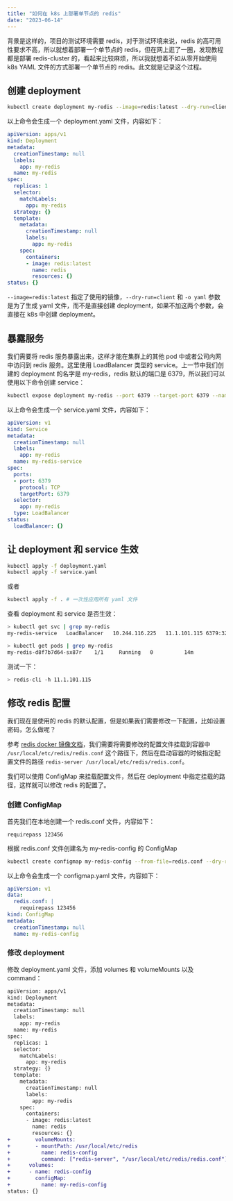 ```yaml
---
title: "如何在 k8s 上部署单节点的 redis"
date: "2023-06-14"
---
```


背景是这样的，项目的测试环境需要 redis，对于测试环境来说，redis 的高可用性要求不高，所以就想着部署一个单节点的 redis，但在网上逛了一圈，发现教程都是部署 redis-cluster 的，看起来比较麻烦，所以我就想着不如从零开始使用 k8s YAML 文件的方式部署一个单节点的 redis。此文就是记录这个过程。


## 创建 deployment
```bash
kubectl create deployment my-redis --image=redis:latest --dry-run=client -o yaml > deployment.yaml 
```
以上命令会生成一个 deployment.yaml 文件，内容如下：
```yaml
apiVersion: apps/v1
kind: Deployment
metadata:
  creationTimestamp: null
  labels:
    app: my-redis
  name: my-redis
spec:
  replicas: 1
  selector:
    matchLabels:
      app: my-redis
  strategy: {}
  template:
    metadata:
      creationTimestamp: null
      labels:
        app: my-redis
    spec:
      containers:
      - image: redis:latest
        name: redis
        resources: {}
status: {}
```
`--image=redis:latest` 指定了使用的镜像，`--dry-run=client` 和 `-o yaml` 参数是为了生成 yaml 文件，而不是直接创建 deployment，如果不加这两个参数，会直接在 k8s 中创建 deployment。

## 暴露服务
我们需要将 redis 服务暴露出来，这样才能在集群上的其他 pod 中或者公司内网中访问到 redis 服务。这里使用 LoadBalancer 类型的 service。上一节中我们创建的 deployment 的名字是 my-redis，redis 默认的端口是 6379，所以我们可以使用以下命令创建 service：
```bash
kubectl expose deployment my-redis --port 6379 --target-port 6379 --name=my-redis-service --type=LoadBalancer --dry-run=client -o yaml > service.yaml
```
以上命令会生成一个 service.yaml 文件，内容如下：
```yaml
apiVersion: v1
kind: Service
metadata:
  creationTimestamp: null
  labels:
    app: my-redis
  name: my-redis-service
spec:
  ports:
  - port: 6379
    protocol: TCP
    targetPort: 6379
  selector:
    app: my-redis
  type: LoadBalancer
status:
  loadBalancer: {}

```

## 让 deployment 和 service 生效
```bash
kubectl apply -f deployment.yaml
kubectl apply -f service.yaml
```
或者
```bash
kubectl apply -f . # 一次性应用所有 yaml 文件
```

查看 deployment 和 service 是否生效：
```bash
> kubectl get svc | grep my-redis
my-redis-service   LoadBalancer   10.244.116.225   11.1.101.115 6379:32387/TCP 2m

> kubectl get pods | grep my-redis
my-redis-d8f7b7d64-sx87r    1/1     Running   0          14m
```

测试一下：
```bash
> redis-cli -h 11.1.101.115
```

## 修改 redis 配置
我们现在是使用的 redis 的默认配置，但是如果我们需要修改一下配置，比如设置密码，怎么做呢？  

参考 [redis docker 镜像文档](https://hub.docker.com/_/redis)，我们需要将需要修改的配置文件挂载到容器中 `/usr/local/etc/redis/redis.conf` 这个路径下，然后在启动容器的时候指定配置文件的路径 `redis-server /usr/local/etc/redis/redis.conf`。

我们可以使用 ConfigMap 来挂载配置文件，然后在 deployment 中指定挂载的路径，这样就可以修改 redis 的配置了。

### 创建 ConfigMap
首先我们在本地创建一个 redis.conf 文件，内容如下：
```
requirepass 123456
```

根据 redis.conf 文件创建名为 my-redis-config 的 ConfigMap  
```bash
kubectl create configmap my-redis-config --from-file=redis.conf --dry-run=client -o yaml > configmap.yaml
```
以上命令会生成一个 configmap.yaml 文件，内容如下：
```yaml
apiVersion: v1
data:
  redis.conf: |
    requirepass 123456
kind: ConfigMap
metadata:
  creationTimestamp: null
  name: my-redis-config
```

### 修改 deployment
修改 deployment.yaml 文件，添加 volumes 和 volumeMounts 以及 command：
```diff
apiVersion: apps/v1
kind: Deployment
metadata:
  creationTimestamp: null
  labels:
    app: my-redis
  name: my-redis
spec:
  replicas: 1
  selector:
    matchLabels:
      app: my-redis
  strategy: {}
  template:
    metadata:
      creationTimestamp: null
      labels:
        app: my-redis
    spec:
      containers:
      - image: redis:latest
        name: redis
        resources: {}
+        volumeMounts:
+        - mountPath: /usr/local/etc/redis
+          name: redis-config
+          command: ["redis-server", "/usr/local/etc/redis/redis.conf"]
+      volumes:
+      - name: redis-config
+        configMap:
+          name: my-redis-config
status: {}
```